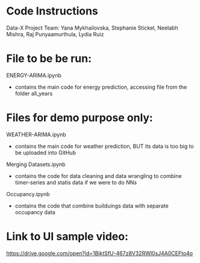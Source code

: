 # Code Instructions

Data-X Project
Team: Yana Mykhailovska, Stephanie Stickel, Neelabh Mishra, Raj Punyaamurthula, Lydia Ruiz

# File to be be run:
ENERGY-ARIMA.ipynb 
 - contains the main code for energy prediction, accessing file from the folder all_years

# Files for demo purpose only:
WEATHER-ARIMA.ipynb 
- contains the main code for weather prediction, BUT its data is too big to be uploaded into GitHub

Merging Datasets.ipynb
- contains the code for data cleaning and data wrangling to combine timer-series and statis data if we were to do NNs

Occupancy.ipynb 
- contains the code that combine builduings data with separate occupancy data

# Link to UI sample video:
https://drive.google.com/open?id=1BjktSfU-467z8V32RWl0sJ4A0CEFto4o
